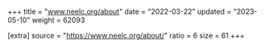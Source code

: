 +++
title = "www.neelc.org/about"
date = "2022-03-22"
updated = "2023-05-10"
weight = 62093

[extra]
source = "https://www.neelc.org/about/"
ratio = 6
size = 61
+++
